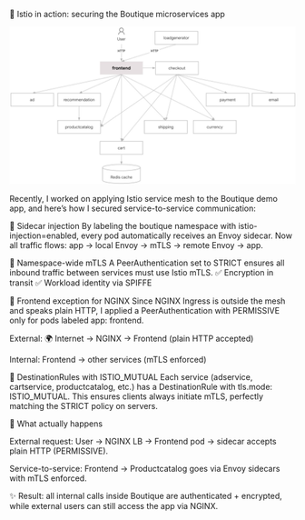 🚀 Istio in action: securing the Boutique microservices app

![Boutique microservices architecture](./microservices.jpeg)

Recently, I worked on applying Istio service mesh to the Boutique demo app, and here’s how I secured service-to-service communication:

🔹 Sidecar injection
By labeling the boutique namespace with istio-injection=enabled, every pod automatically receives an Envoy sidecar.
Now all traffic flows: app → local Envoy → mTLS → remote Envoy → app.

🔹 Namespace-wide mTLS
A PeerAuthentication set to STRICT ensures all inbound traffic between services must use Istio mTLS.
✅ Encryption in transit
✅ Workload identity via SPIFFE

🔹 Frontend exception for NGINX
Since NGINX Ingress is outside the mesh and speaks plain HTTP, I applied a PeerAuthentication with PERMISSIVE only for pods labeled app: frontend.

External: 🌍 Internet → NGINX → Frontend (plain HTTP accepted)

Internal: Frontend → other services (mTLS enforced)

🔹 DestinationRules with ISTIO_MUTUAL
Each service (adservice, cartservice, productcatalog, etc.) has a DestinationRule with tls.mode: ISTIO_MUTUAL.
This ensures clients always initiate mTLS, perfectly matching the STRICT policy on servers.

🔹 What actually happens

External request: User → NGINX LB → Frontend pod → sidecar accepts plain HTTP (PERMISSIVE).

Service-to-service: Frontend → Productcatalog goes via Envoy sidecars with mTLS enforced.

✨ Result: all internal calls inside Boutique are authenticated + encrypted, while external users can still access the app via NGINX.